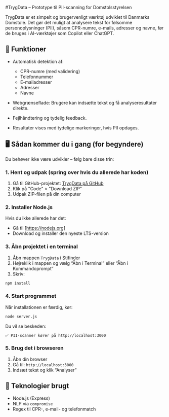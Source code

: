 #TrygData – Prototype til PII-scanning for Domstolsstyrelsen

TrygData er et simpelt og brugervenligt værktøj udviklet til Danmarks Domstole. Det gør det muligt at analysere tekst for følsomme personoplysninger (PII), såsom CPR-numre, e-mails, adresser og navne, før de bruges i AI-værktøjer som Copilot eller ChatGPT.


## 🔐 Funktioner

* Automatisk detektion af:

  * CPR-numre (med validering)
  * Telefonnummer
  * E-mailadresser
  * Adresser
  * Navne
* Webgrænseflade: Brugere kan indsætte tekst og få analyseresultater direkte.
* Fejlhåndtering og tydelig feedback.
* Resultater vises med tydelige markeringer, hvis PII opdages.

## 🖥️ Sådan kommer du i gang (for begyndere)

Du behøver ikke være udvikler – følg bare disse trin:

### 1. Hent og udpak (spring over hvis du allerede har koden)
1. Gå til GitHub-projektet: [TrygData på GitHub](https://github.com/shadi77777/TrygData)
2. Klik på "Code" > "Download ZIP"
3. Udpak ZIP-filen på din computer

### 2. Installer Node.js
Hvis du ikke allerede har det:

* Gå til [https://nodejs.org]
* Download og installer den nyeste LTS-version

### 3. Åbn projektet i en terminal

1. Åbn mappen `TrygData` i Stifinder
2. Højreklik i mappen og vælg “Åbn i Terminal” eller “Åbn i Kommandoprompt”
3. Skriv:

```bash
npm install
```

### 4. Start programmet

Når installationen er færdig, kør:

```bash
node server.js
```

Du vil se beskeden:

```
✅ PII-scanner kører på http://localhost:3000
```

### 5. Brug det i browseren

1. Åbn din browser
2. Gå til: `http://localhost:3000`
3. Indsæt tekst og klik “Analyser”


## 📘 Teknologier brugt

* Node.js (Express)
* NLP via `compromise`
* Regex til CPR-, e-mail- og telefonmatch